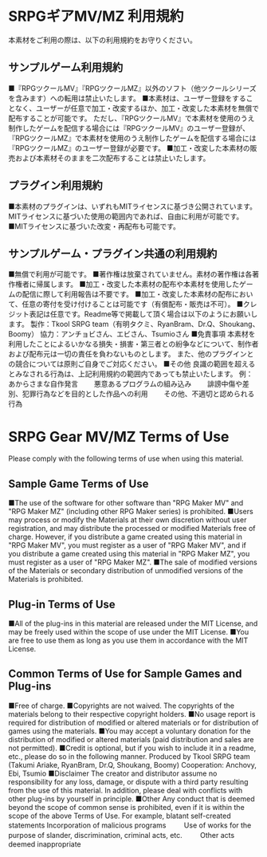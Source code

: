 # SRPGギアMV/MZ 利用規約
本素材をご利用の際は、以下の利用規約をお守りください。

## サンプルゲーム利用規約
■『RPGツクールMV』『RPGツクールMZ』以外のソフト（他ツクールシリーズを含みます）への転用は禁止いたします。
■本素材は、ユーザー登録をすることなく、ユーザーが任意で加工・改変するほか、加工・改変した本素材を無償で配布することが可能です。
ただし、『RPGツクールMV』で本素材を使用のうえ制作したゲームを配信する場合には『RPGツクールMV』のユーザー登録が、『RPGツクールMZ』で本素材を使用のうえ制作したゲームを配信する場合には『RPGツクールMZ』のユーザー登録が必要です。
■加工・改変した本素材の販売および本素材そのままを二次配布することは禁止いたします。

## プラグイン利用規約
■本素材のプラグインは、いずれもMITライセンスに基づき公開されています。MITライセンスに基づいた使用の範囲内であれば、自由に利用が可能です。
■MITライセンスに基づいた改変・再配布も可能です。

## サンプルゲーム・プラグイン共通の利用規約
■無償で利用が可能です。
■著作権は放棄されていません。素材の著作権は各著作権者に帰属します。
■加工・改変した本素材の配布や本素材を使用したゲームの配信に際して利用報告は不要です。
■加工・改変した本素材の配布において、任意の寄付を受け付けることは可能です（有償配布・販売は不可）。
■クレジット表記は任意です。Readme等で掲載して頂く場合は以下のようにお願いします。
 製作：Tkool SRPG team（有明タクミ、RyanBram、Dr.Q、Shoukang、Boomy）
 協力：アンチョビさん、エビさん、Tsumioさん
■免責事項
本素材を利用したことによるいかなる損失・損害・第三者との紛争などについて、制作者および配布元は一切の責任を負わないものとします。
また、他のプラグインとの競合については原則ご自身でご対応ください。
■その他
良識の範囲を超えるとみなされる行為は、上記利用規約の範囲内であっても禁止いたします。
例：あからさまな自作発言
　　悪意あるプログラムの組み込み
　　誹謗中傷や差別、犯罪行為などを目的とした作品への利用
　　その他、不適切と認められる行為


# SRPG Gear MV/MZ Terms of Use
Please comply with the following terms of use when using this material.

## Sample Game Terms of Use
■The use of the software for other software than "RPG Maker MV" and "RPG Maker MZ" (including other RPG Maker series) is prohibited.
■Users may process or modify the Materials at their own discretion without user registration, and may distribute the processed or modified Materials free of charge.
However, if you distribute a game created using this material in "RPG Maker MV", you must register as a user of "RPG Maker MV", and if you distribute a game created using this material in "RPG Maker MZ", you must register as a user of "RPG Maker MZ".
■The sale of modified versions of the Materials or secondary distribution of unmodified versions of the Materials is prohibited.

## Plug-in Terms of Use
■All of the plug-ins in this material are released under the MIT License, and may be freely used within the scope of use under the MIT License.
■You are free to use them as long as you use them in accordance with the MIT License.

## Common Terms of Use for Sample Games and Plug-ins
■Free of charge.
■Copyrights are not waived. The copyrights of the materials belong to their respective copyright holders.
■No usage report is required for distribution of modified or altered materials or for distribution of games using the materials.
■You may accept a voluntary donation for the distribution of modified or altered materials (paid distribution and sales are not permitted).
■Credit is optional, but if you wish to include it in a readme, etc., please do so in the following manner.
 Produced by Tkool SRPG team (Takumi Ariake, RyanBram, Dr.Q, Shoukang, Boomy)
 Cooperation: Anchovy, Ebi, Tsumio
■Disclaimer
The creator and distributor assume no responsibility for any loss, damage, or dispute with a third party resulting from the use of this material.
In addition, please deal with conflicts with other plug-ins by yourself in principle.
■Other
Any conduct that is deemed beyond the scope of common sense is prohibited, even if it is within the scope of the above Terms of Use.
For example, blatant self-created statements
Incorporation of malicious programs
　　        Use of works for the purpose of slander, discrimination, criminal acts, etc.
　　        Other acts deemed inappropriate
